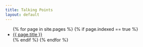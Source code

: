 ```yaml
---
title: Talking Points
layout: default
---
```


<ul>
{% for page in site.pages %}
  {% if page.indexed == true %}
  <li><a href="{{ page.url }}">{{ page.title }}</a></li>
  {% endif %}
{% endfor %}
</ul>
